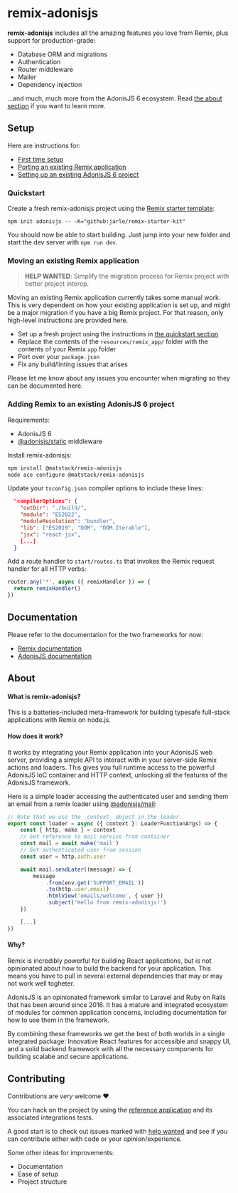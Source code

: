 # remix-adonisjs

**remix-adonisjs** includes all the amazing features you love from Remix, plus support for production-grade:
- Database ORM and migrations
- Authentication
- Router middleware
- Mailer
- Dependency injection

...and much, much more from the AdonisJS 6 ecosystem. Read [the about section](#about) if you want to learn more.

## Setup

Here are instructions for:
- [First time setup](#quickstart)
- [Porting an existing Remix application](#moving-an-existing-remix-application)
- [Setting up an existing AdonisJS 6 project](#adding-remix-to-an-existing-adonisjs-6-project)

### Quickstart

Create a fresh remix-adonisjs project using the [Remix starter template](https://github.com/jarle/remix-starter-kit):

```
npm init adonisjs -- -K="github:jarle/remix-starter-kit"
```

You should now be able to start building.
Just jump into your new folder and start the dev server with `npm run dev`.


### Moving an existing Remix application

> **HELP WANTED**: Simplify the migration process for Remix project with better project interop.

Moving an existing Remix application currently takes some manual work.
This is very dependent on how your existing application is set up, and might be a major migration if you have a big Remix project.
For that reason, only high-level instructions are provided here.

- Set up a fresh project using the instructions in [the quickstart section](#quickstart)
- Replace the contents of the `resources/remix_app/` folder with the contents of your Remix `app` folder
- Port over your `package.json`
- Fix any build/linting issues that arises

Please let me know about any issues you encounter when migrating so they can be documented here.

### Adding Remix to an existing AdonisJS 6 project

Requirements:
- AdonisJS 6
- [@adonisjs/static](https://github.com/adonisjs/static) middleware

Install remix-adonisjs:
``` bash
npm install @matstack/remix-adonisjs
node ace configure @matstack/remix-adonisjs
```

Update your `tsconfig.json` compiler options to include these lines:
``` json
  "compilerOptions": {
    "outDir": "./build/",
    "module": "ES2022",
    "moduleResolution": "bundler",
    "lib": ["ES2019", "DOM", "DOM.Iterable"],
    "jsx": "react-jsx",
    [...]
  }
```

Add a route handler to `start/routes.ts` that invokes the Remix request handler for all HTTP verbs:
``` typescript
router.any('*', async ({ remixHandler }) => {
  return remixHandler()
})

```

## Documentation

Please refer to the documentation for the two frameworks for now:
- [Remix documentation](https://remix.run/docs/)
- [AdonisJS documentation](https://docs.adonisjs.com/)

## About

#### What is remix-adonisjs?

This is a batteries-included meta-framework for building typesafe full-stack applications with Remix on node.js.

#### How does it work?
It works by integrating your Remix application into your AdonisJS web server, providing a simple API to interact with in your server-side Remix actions and loaders.
This gives you full runtime access to the powerful AdonisJS IoC container and HTTP context, unlocking all the features of the AdonisJS framework.

Here is a simple loader accessing the authenticated user and sending them an email from a remix loader using [@adonisjs/mail](https://github.com/adonisjs/mail/):
``` typescript
// Note that we use the _context_ object in the loader.
export const loader = async ({ context }: LoaderFunctionArgs) => {
    const { http, make } = context
    // Get reference to mail service from container
    const mail = await make('mail')
    // Get authenticated user from session
    const user = http.auth.user

    await mail.sendLater((message) => {
        message
            .from(env.get('SUPPORT_EMAIL'))
            .to(http.user.email)
            .htmlView('emails/welcome', { user })
            .subject('Hello from remix-adonisjs!')
    })

    [...]
})

```

#### Why?
Remix is incredibly powerful for building React applications, but is not opinionated about how to build the backend for your application.
This means you have to pull in several external dependencies that may or may not work well togheter. 

AdonisJS is an opinionated framework similar to Laravel and Ruby on Rails that has been around since 2016.
It has a mature and integrated ecosystem of modules for common application concerns, including documentation for how to use them in the framework.

By combining these frameworks we get the best of both worlds in a single integrated package: Innovative React features for accessible and snappy UI, and a solid backend framework with all the necessary components for building scalabe and secure applications.

## Contributing

Contributions are _very_ welcome ❤️

You can hack on the project by using the [reference application](./packages/reference-app/README.md) and its associated integrations tests.

A good start is to check out issues marked with [help wanted](https://github.com/jarle/remix-adonisjs/labels/help%20wanted) and see if you can contribute either with code or your opinion/experience.

Some other ideas for improvements:
- Documentation
- Ease of setup
- Project structure
